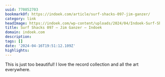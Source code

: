 ```yaml
---
uuid: 770852703
bookmarkOf: https://indoek.com/article/surf-shacks-097-jim-ganzer/
category: link
headImage: https://indoek.com/wp-content/uploads/2024/04/Indoek-Surf-Shacks-Jim-Ganzer-Malibu-CA-Matt-Titone-13.jpg
title: Surf Shacks 097 – Jim Ganzer – Indoek
domain: indoek.com
description:
tags: []
date: '2024-04-16T19:51:12.109Z'
highlights:
---
```


This is just too beautiful!
I love the record collection and all the art everywhere.

